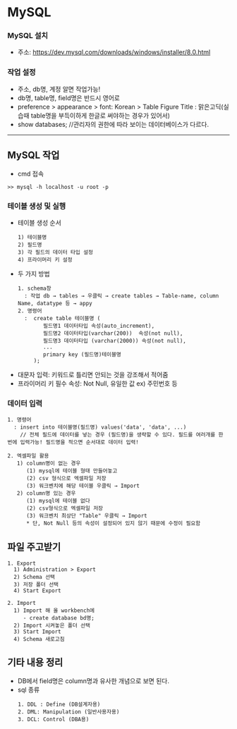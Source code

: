 # MySQL
### MySQL 설치
  + 주소: https://dev.mysql.com/downloads/windows/installer/8.0.html
  
### 작업 설정
  + 주소, db명, 계정 알면 작업가능!
  + db명, table명, field명은 반드시 영어로
  + preference > appearance > font: Korean > Table Figure Title : 맑은고딕(실습때 table명을 부득이하게 한글로 써야하는 경우가 있어서) 
  + show databases;  //관리자의 권한에 따라 보이는 데이터베이스가 다르다.

***
## MySQL 작업
   + cmd 접속
   ```
   >> mysql -h localhost -u root -p
   ```
### 테이블 생성 및 실행
  + 테이블 생성 순서
    ```
    1) 테이블명 
    2) 필드명 
    3) 각 필드의 데이터 타입 설정 
    4) 프라이머리 키 설정
    ```
  + 두 가지 방법
    ```
    1. schema창
      : 작업 db → tables → 우클릭 → create tables → Table-name, column Name, datatype 등 → appy
    2. 명령어
      :  create table 테이블명 (
            필드명1 데이터타입 속성(auto_increment),
            필드명2 데이터타입(varchar(200))  속성(not null),
            필드명3 데이터타입 (varchar(2000)) 속성(not null),
            ...
            primary key (필드명)테이블명
         );
    ``` 
  * 대문자 입력: 키워드로 틀리면 안되는 것을 강조해서 적어줌
  * 프라이머리 키 필수 속성: Not Null, 유일한 값  ex) 주민번호 등

### 데이터 입력
  ```
  1. 명령어
    : insert into 테이블명(필드명) values('data', 'data', ...)   
      // 전체 필드에 데이터를 넣는 경우 (필드명)을 생략할 수 있다. 필드를 여러개를 한 번에 입력가능! 필드명을 적으면 순서대로 데이터 입력! 
    
  2. 엑셀파일 활용
     1) column명이 없는 경우
        (1) mysql에 테이블 형태 만들어놓고
        (2) csv 형식으로 엑셀파일 저장
        (3) 워크벤치에 해당 테이블 우클릭 → Import
     2) column명 있는 경우
        (1) mysql에 테이블 없다
        (2) csv형식으로 엑셀파일 저장
        (3) 워크벤치 최상단 "Table" 우클릭 → Import
        * 단, Not Null 등의 속성이 설정되어 있지 않기 때문에 수정이 필요함
  ```        
  
## 파일 주고받기
  ```
  1. Export
	1) Administration > Export
	2) Schema 선택
	3) 저장 폴더 선택
	4) Start Export
	
  2. Import
	1) Import 해 올 workbench에 
	   - create database bd명;
	2) Import 시켜놓은 폴더 선택
	3) Start Import
	4) Schema 새로고침
  ```
  
## 기타 내용 정리
  * DB에서 field명은 column명과 유사한 개념으로 보면 된다.
  * sql 종류 
    ```
    1. DDL : Define (DB설계자용)
    2. DML: Manipulation (일반사용자용)
    3. DCL: Control (DBA용)
    ```
 
